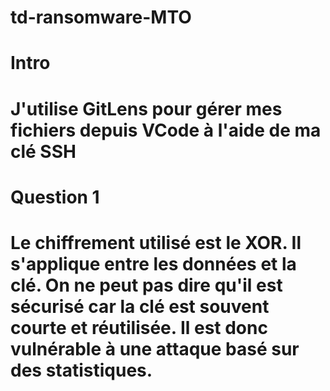 # td-ransomware-MTO

# Intro
# J'utilise GitLens pour gérer mes fichiers depuis VCode à l'aide de ma clé SSH

# Question 1
# Le chiffrement utilisé est le XOR. Il s'applique entre les données et la clé. On ne peut pas dire qu'il est sécurisé car la clé est souvent courte et réutilisée. Il est donc vulnérable à une attaque basé sur des statistiques. 
